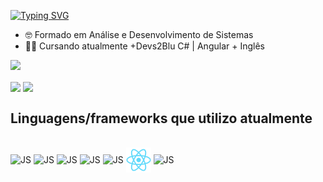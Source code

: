[![Typing SVG](https://readme-typing-svg.demolab.com?font=Exo+2&weight=500&size=40&duration=3000&pause=1000&color=38BDAE&background=0D3B0900&center=false&vCenter=true&width=435&lines=My+name+is+Denner;I+am+21+years+old;I'm+learning+Angular;and+TypeScript)](https://git.io/typing-svg)  

- 🤓 Formado em Análise e Desenvolvimento de Sistemas
- 👨‍🏫 Cursando atualmente +Devs2Blu C# | Angular + Inglês
<div>
  <a href="https://www.linkedin.com/in/dennerdeborba/" target="_blank"><img src="https://img.shields.io/badge/linkedin-%230077B5.svg?style=for-the-badge&logo=linkedin&logoColor=white" target="_blank"></a>
</div>

<p align="flex-start">
<img height="180em" src="https://github-readme-stats.vercel.app/api?username=dennerborba&count_private=true&show_icons=true&theme=tokyonight" align = "center"/>
<img height="180em" src="https://github-readme-stats.vercel.app/api/top-langs?username=dennerborba&show_icons=true&locale=en&layout=compact&exclude_repo=imersaoPythonAlura&theme=tokyonight" align = "center"/>
</p>

## Linguagens/frameworks que utilizo atualmente
<div style="display: inline_block"> <br>  
<img align="center" alt="JS" height="40" width="40" src="https://cdn.jsdelivr.net/gh/devicons/devicon@latest/icons/html5/html5-plain-wordmark.svg" />  
<img align="center" alt="JS" height="40" width="40" src="https://cdn.jsdelivr.net/gh/devicons/devicon@latest/icons/css3/css3-plain-wordmark.svg" /> 
<img align="center" alt="JS" height="40" width="40" src="https://cdn.jsdelivr.net/gh/devicons/devicon@latest/icons/javascript/javascript-original.svg" />
<img align="center" alt="JS" height="40" width="40" src="https://cdn.jsdelivr.net/gh/devicons/devicon@latest/icons/typescript/typescript-plain.svg" />  
<img align="center" alt="JS" height="40" width="40" src="https://cdn.jsdelivr.net/gh/devicons/devicon@latest/icons/csharp/csharp-plain.svg" />
<img align="center" alt="JS" height="40" width="40" src="https://raw.githubusercontent.com/devicons/devicon/master/icons/react/react-original.svg" />
<img align="center" alt="JS" height="40" width="40" src="https://cdn.jsdelivr.net/gh/devicons/devicon@latest/icons/angular/angular-original.svg" />
</div>
<br>

